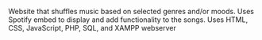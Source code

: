 Website that shuffles music based on selected genres and/or moods. 
Uses Spotify embed to display and add functionality to the songs. 
Uses HTML, CSS, JavaScript, PHP, SQL, and XAMPP webserver
